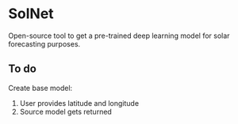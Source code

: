 # SolNet
Open-source tool to get a pre-trained deep learning model for solar forecasting purposes.

## To do

Create base model:
1. User provides latitude and longitude
2. Source model gets returned
